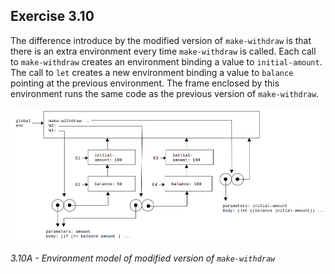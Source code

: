 ## Exercise 3.10

The difference introduce by the modified version of `make-withdraw` is that there is an extra environment every time `make-withdraw` is called. Each call to `make-withdraw` creates an environment binding a value to `initial-amount`. The call to `let` creates a new environment binding a value to `balance` pointing at the previous environment. The frame enclosed by this environment runs the same code as the previous version of `make-withdraw`.

![Environment model of `make-withdraw`](img/3-10A.png)

*3.10A - Environment model of modified version of `make-withdraw`*